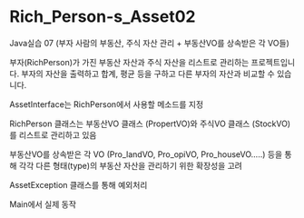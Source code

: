 # Rich_Person-s_Asset02
Java실습 07 (부자 사람의 부동산, 주식 자산 관리 + 부동산VO를 상속받은 각 VO들)

부자(RichPerson)가 가진 부동산 자산과 주식 자산을 리스트로 관리하는 프로젝트입니다.
부자의 자산을 출력하고 합계, 평균 등을 구하고 다른 부자의 자산과 비교할 수 있습니다.

AssetInterface는 RichPerson에서 사용할 메소드를 지정

RichPerson 클래스는 부동산VO 클래스 (PropertVO)와 
주식VO 클래스 (StockVO)를 리스트로 관리하고 있음

부동산VO를 상속받은 각 VO (Pro_landVO, Pro_opiVO, Pro_houseVO.....) 등을
통해 각각 다른 형태(type)의 부동산 자산을 관리하기 위한 확장성을 고려

AssetException 클래스를 통해 예외처리

Main에서 실제 동작
